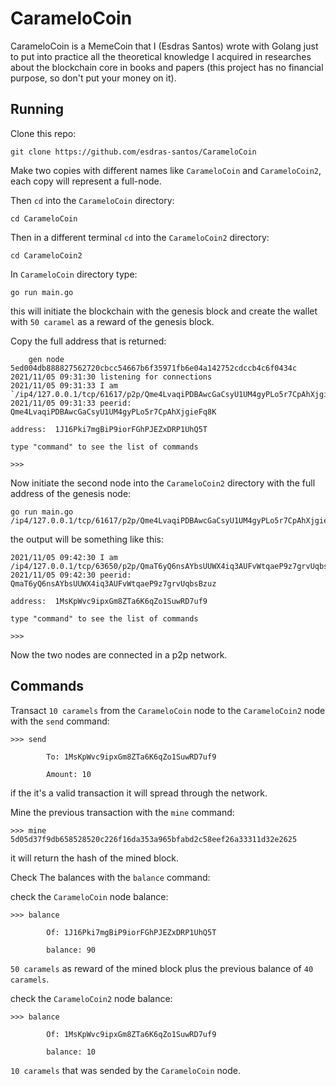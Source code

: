 # CarameloCoin

CarameloCoin is a MemeCoin that I (Esdras Santos) wrote with Golang just to put into practice all the 
theoretical knowledge I acquired in researches about the blockchain core in books and papers (this project has 
no financial purpose, so don't put your money on it).

## Running

Clone this repo:

```shell
git clone https://github.com/esdras-santos/CarameloCoin
```

Make two copies with different names like `CarameloCoin` and `CarameloCoin2`, each copy will represent a full-node.

Then `cd` into the `CarameloCoin` directory:

```shell
cd CarameloCoin
```

Then in a different terminal `cd` into the `CarameloCoin2` directory:

```shell
cd CarameloCoin2
```

In `CarameloCoin` directory type:

```shell
go run main.go
```
this will initiate the blockchain with the genesis block and create the wallet with `50 caramel` as a reward of the genesis block.


Copy the full address that is returned:

```shell
    gen node
5ed004db888827562720cbcc54667b6f35971fb6e04a142752cdccb4c6f0434c
2021/11/05 09:31:30 listening for connections
2021/11/05 09:31:33 I am `/ip4/127.0.0.1/tcp/61617/p2p/Qme4LvaqiPDBAwcGaCsyU1UM4gyPLo5r7CpAhXjgieFq8K`
2021/11/05 09:31:33 peerid: Qme4LvaqiPDBAwcGaCsyU1UM4gyPLo5r7CpAhXjgieFq8K

address:  1J16Pki7mgBiP9iorFGhPJEZxDRP1UhQ5T

type "command" to see the list of commands

>>>
```

Now initiate the second node into the `CarameloCoin2` directory with the full address of the genesis node:

```shell
go run main.go /ip4/127.0.0.1/tcp/61617/p2p/Qme4LvaqiPDBAwcGaCsyU1UM4gyPLo5r7CpAhXjgieFq8K
```
the output will be something like this:

```shell
2021/11/05 09:42:30 I am /ip4/127.0.0.1/tcp/63650/p2p/QmaT6yQ6nsAYbsUUWX4iq3AUFvWtqaeP9z7grvUqbsBzuz
2021/11/05 09:42:30 peerid: QmaT6yQ6nsAYbsUUWX4iq3AUFvWtqaeP9z7grvUqbsBzuz

address:  1MsKpWvc9ipxGm8ZTa6K6qZo1SuwRD7uf9

type "command" to see the list of commands

>>>
```

Now the two nodes are connected in a p2p network.

## Commands

Transact `10 caramels` from the `CarameloCoin` node to the `CarameloCoin2` node with the `send` command:

```shell
>>> send

        To: 1MsKpWvc9ipxGm8ZTa6K6qZo1SuwRD7uf9

        Amount: 10
```
if the it's a valid transaction it will spread through the network.


Mine the previous transaction with the `mine` command:

```shell
>>> mine
5d05d37f9db658528520c226f16da353a965bfabd2c58eef26a33311d32e2625
```
it will return the hash of the mined block.

Check The balances with the `balance` command:

check the `CarameloCoin` node balance:
```shell
>>> balance

        Of: 1J16Pki7mgBiP9iorFGhPJEZxDRP1UhQ5T

        balance: 90
```
`50 caramels` as reward of the mined block plus the previous balance of `40 caramels`.

check the `CarameloCoin2` node balance:
```shell
>>> balance

        Of: 1MsKpWvc9ipxGm8ZTa6K6qZo1SuwRD7uf9

        balance: 10
```
`10 caramels` that was sended by the `CarameloCoin` node.




